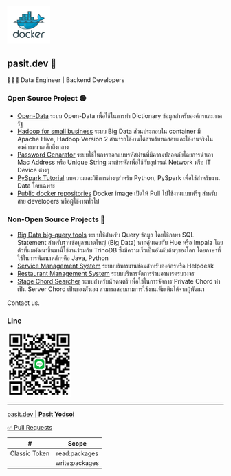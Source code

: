 [<img src="https://raw.githubusercontent.com/docker-library/docs/c350af05d3fac7b5c3f6327ac82fe4d990d8729c/docker/logo.png" width="100">](https://hub.docker.com/u/ezynook)
## pasit.dev 👋
👨🏼‍💻 Data Engineer | Backend Developers
### Open Source Project 🟢
* [Open-Data](https://github.com/ezynook/open-data) ระบบ Open-Data เพื่อใช้ในการทำ Dictionary ข้อมูลสำหรับองค์กรและภาครัฐ
* [Hadoop for small business](https://github.com/ezynook/docker-bigdata) ระบบ Big Data ส่วนประกอบใน container มี Apache Hive, Hadoop Version 2 สามารถใช้งานได้สำหรับทดสอบและใช้งานจริงในองค์กรขนาดเล็กถึงกลาง
* [Password Genarator](https://github.com/ezynook/password-center-php) ระบบใช้ในการออกแบบรหัสผ่านที่มีความปลอดภัยโดยการนำเอา Mac Address หรือ Unique String มาเข้ารหัสเพื่อใช้กับอุปกรณ์ Network หรือ IT Device ต่างๆ 
* [PySpark Tutorial](https://github.com/ezynook/pyspark) บทความและวิธีการต่างๆสำหรับ Python, PySpark เพื่อใช้สำหรับงาน Data โดยเฉพาะ
* [Public docker repositories](https://github.com/users/ezynook/packages/container/package/ezynook.github.io%2Fapp) Docker image เปิดให้ Pull ไปใช้งานแบบฟรีๆ สำหรับสาย developers หรือผู้ใช้งานทั่วไป
### Non-Open Source Projects 🔵
* [Big Data big-query tools](https://github.com/ezynook/bigdata-query-flask) ระบบใช้สำหรับ Query ข้อมูล โดยใช้ภาษา SQL Statement สำหรับฐานข้อมูลขนาดใหญ่ (Big Data) หากคุ้นเคยกับ Hue หรือ Impala โดยตัวที่ผมพัฒนาขึ้นมานี่ใช้งานร่วมกับ TrinoDB ซึ่งมีความเร็วเป็นอันดับต้นๆของโลก โดยภาษาที่ใช้ในการพัฒนาหลักๆคือ Java, Python
* [Service Management System](https://github.com/ezynook/service) ระบบบริหารงานซ่อมสำหรับองค์กรหรือ Helpdesk
* [Restaurant Management System](https://github.com/ezynook/ires) ระบบบริหารจัดการร้านอาหารครบวงจร
* [Stage Chord Searcher](https://github.com/ezynook/stage-chord-searching) ระบบสำหรับนักดนตรี เพื่อใช้ในการจัดการ Private Chord ทำเป็น Server Chord เป็นของตัวเอง สามารถสอบถามการใช้งานเพิ่มเติมได้จากผู้พัฒนา

Contact us.
### Line
<img src="https://github.com/ezynook/ezynook/blob/main/line_qrcode.jpg" width="150">

---
<u>pasit.dev | <strong>Pasit Yodsoi</strong></u>

<a href="https://raw.githubusercontent.com/ezynook/ezynook/main/pull-registry-requests.txt" target="_blank">✅ Pull Requests</a>

| #        |      Scope          |
|----------|:-------------------:|
| Classic Token |  read:packages |
|          |    write:packages   |
